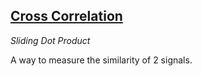## [Cross Correlation](#cross-correlation)
*Sliding Dot Product*

A way to measure the similarity of 2 signals.

